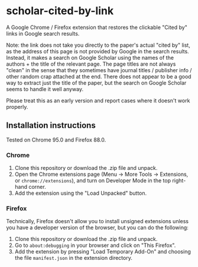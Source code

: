 # scholar-cited-by-link

A Google Chrome / Firefox extension that restores the clickable "Cited by" links in Google search results. 

Note: the link does not take you directly to the paper's actual "cited by" list, as the address of this page is not provided by Google in the search results. Instead, it makes a search on Google Scholar using the names of the authors + the title of the relevant page. The page titles are not always "clean" in the sense that they sometimes have journal titles / publisher info / other random crap attached at the end. There does not appear to be a good way to extract just the title of the paper, but the search on Google Scholar seems to handle it well anyway.

Please treat this as an early version and report cases where it doesn't work properly.

## Installation instructions

Tested on Chrome 95.0 and Firefox 88.0.

### Chrome

1. Clone this repository or download the .zip file and unpack.
2. Open the Chrome extensions page (Menu -> More Tools -> Extensions, or `chrome://extensions`), and turn on Developer Mode in the top right-hand corner.
3. Add the extension using the "Load Unpacked" button.

### Firefox

Technically, Firefox doesn't allow you to install unsigned extensions unless you have a developer version of the browser, but you can do the following:

1. Clone this repository or download the .zip file and unpack.
2. Go to `about:debugging` in your browser and click on "This Firefox".
3. Add the extension by pressing "Load Temporary Add-On" and choosing the file `manifest.json` in the extension directory.